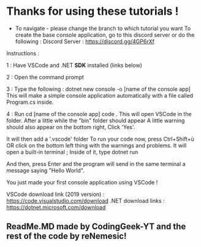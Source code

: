 # Thanks for using these tutorials !

* To navigate - please change the branch to which tutorial you want
To create the base console application, go to this discord server or do the following :
Discord Server : https://discord.gg/4GP6rXf

Instructions : 

1 : Have VSCode and .NET **SDK** installed (links below) 

2 : Open the command prompt

3 : Type the following :
dotnet new console -o [name of the console app]
This will make a simple console application automatically with a file called Program.cs inside.

4 : Run 
cd [name of the console app]
code .
This will open VSCode in the folder.
After a little while the "bin" folder should appear
A little warning should also appear on the bottom right,
Click 'Yes'.

It will then add a '.vscode' folder
To run your code now, press Ctrl+Shift+ù OR click on the bottom left thing with the warnings and problems.
It will open a built-in terminal ;
Inside of it, type 
dotnet run

And then, press Enter and the program will send in the same terminal a message saying "Hello World".

You just made your first console application using VSCode !

VSCode download link (2019 version) : 
https://code.visualstudio.com/download
.NET download links : 
https://dotnet.microsoft.com/download






## ReadMe.MD made by CodingGeek-YT and the rest of the code by reNemesic!
